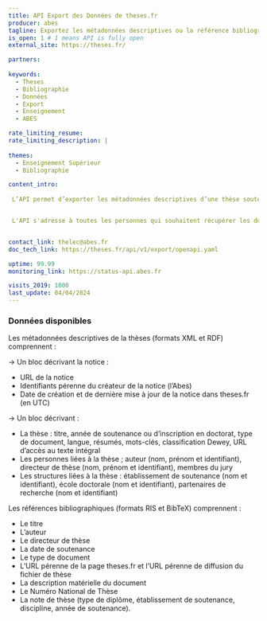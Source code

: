 ```yaml
---
title: API Export des Données de theses.fr
producer: abes
tagline: Exportez les métadonnées descriptives ou la référence bibliographique d’une thèse, dans différents formats.
is_open: 1 # 1 means API is fully open
external_site: https://theses.fr/

partners:
 
keywords:
  - Theses
  - Bibliographie
  - Données
  - Export
  - Enseignement
  - ABES

rate_limiting_resume: 
rate_limiting_description: |
 
themes:
  - Enseignement Supérieur
  - Bibliographie

content_intro:
  
 L’API permet d’exporter les métadonnées descriptives d’une thèse soutenue ou d’une thèse en préparation aux formats XML ou RDF ainsi que la référence bibliographique d’une thèse soutenue ou d’une thèse en préparation aux formats RIS et BibTeX


 L'API s'adresse à toutes les personnes qui souhaitent récupérer les données relatives aux thèses de doctorat pour les réutiliser au sein de leur propre système d'information ou à des fins de recherche et de statistiques, par exemple les gestionnaires de métadonnées, enseignants-chercheurs, data scientist, bibliothécaires, etc.


contact_link: thelec@abes.fr
doc_tech_link: https://theses.fr/api/v1/export/openapi.yaml

uptime: 99.99
monitoring_link: https://status-api.abes.fr

visits_2019: 1000
last_update: 04/04/2024
---
```


### Données disponibles

Les métadonnées descriptives de la thèses (formats XML et RDF) comprennent :

-> Un bloc décrivant la notice :

- URL de la notice  
- Identifiants pérenne du créateur de la notice (l’Abes)  
- Date de création et de dernière mise à jour de la notice dans theses.fr (en UTC)

-> Un bloc décrivant :  
- La thèse : titre, année de soutenance ou d’inscription en doctorat, type de document, langue, résumés, mots-clés, classification Dewey, URL d’accès au texte intégral  
- Les personnes liées à la thèse ; auteur (nom, prénom et identifiant), directeur de thèse (nom, prénom et identifiant), membres du jury  
- Les structures liées à la thèse : établissement de soutenance (nom et identifiant), école doctorale (nom et identifiant), partenaires de recherche (nom et identifiant)

Les références bibliographiques (formats RIS et BibTeX) comprennent :  
- Le titre  
- L’auteur  
- Le directeur de thèse  
- La date de soutenance  
- Le type de document  
- L’URL pérenne de la page theses.fr et l’URL pérenne de diffusion du fichier de thèse  
- La description matérielle du document  
- Le Numéro National de Thèse  
- La note de thèse (type de diplôme, établissement de soutenance, discipline, année de soutenance).
